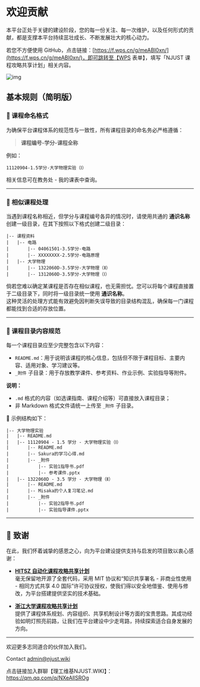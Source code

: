 
# 欢迎贡献

本平台正处于关键的建设阶段，您的每一份关注、每一次维护，以及任何形式的贡献，都是支撑本平台持续茁壮成长、不断发展壮大的核心动力。

若您不方便使用 GitHub，点击链接：[https://f.wps.cn/g/meABI0xn/](https://f.wps.cn/g/meABI0xn/)，即可跳转至【WPS 表单】，填写「NJUST 课程攻略共享计划」相关内容。

![img](https://contrib.rocks/image?repo=NJUST-OpenLib/NJUST-docs)

## 基本规则（简明版）

### 📌 课程命名格式

为确保平台课程体系的规范性与一致性，所有课程目录的命名务必严格遵循：

> **课程编号-学分-课程全称**

例如：

```
11120904-1.5学分-大学物理实验（Ⅰ）
```

相关信息可在教务处 - 我的课表中查询。

---

### 📌 相似课程处理

当遇到课程名称相近，但学分与课程编号各异的情况时，请使用共通的 **通识名称** 创建一级目录，在其下按照以下格式创建二级目录：

```
|-- 课程资料
|   |-- 电路
|       |-- 04061501-3.5学分-电路
|       |-- XXXXXXXX-2.5学分-电路原理
|   |-- 大学物理
|       |-- 1322060D-3.5学分-大学物理（Ⅱ）
|       |-- 1312060D-3.5学分-大学物理（Ⅰ）
```

倘若您难以确定某课程是否存在相似课程，也无需担忧。您可以将每个课程直接置于二级目录下，同时将一级目录统一使用 **通识名称**。  
这种灵活的处理方式能有效避免因判断失误导致的目录结构混乱，确保每一门课程都能找到合适的存放位置。

---

### 📌 课程目录内容规范

每一个课程目录应至少完整包含以下内容：

- `README.md`：用于说明该课程的核心信息，包括但不限于课程目标、主要内容、适用对象、学习建议等。
- `_附件` 子目录：用于存放教学课件、参考资料、作业示例、实验指导等附件。

**说明：**

- `.md` 格式的内容（如选课指南、课程介绍等）可直接放入课程目录；
- 非 Markdown 格式文件请统一上传至 `_附件` 子目录。

📁 示例结构如下：

```
|-- 大学物理实验
|   |-- README.md
|   |-- 11120904 - 1.5 学分 - 大学物理实验（Ⅰ）
|       |-- README.md
|       |-- Sakura的学习心得.md
|       |-- _附件
|           |-- 实验1指导书.pdf
|           |-- 参考课件.pptx
|   |-- 1322060D - 3.5 学分 - 大学物理（Ⅱ）
|       |-- README.md
|       |-- Misaka的个人复习笔记.md
|       |-- _附件
|           |-- 实验2指导书.pdf
|           |-- 实验指导课件.pptx
```

---

## 🙏 致谢

在此，我们怀着诚挚的感恩之心，向为平台建设提供支持与启发的项目致以衷心感谢：

- [**HITSZ 自动化课程攻略共享计划**](https://hoa.moe/)  
  毫无保留地开源了全套代码，采用 MIT 协议和“知识共享署名 - 非商业性使用 - 相同方式共享 4.0 国际”许可协议授权，使我们得以安全地借鉴、使用与修改，为平台搭建提供坚实的技术基础。

- [**浙江大学课程攻略共享计划**](https://qsctech.github.io/zju-icicles/)  
  提供了课程体系规划、内容组织、共享机制设计等方面的宝贵思路。其成功经验如明灯照亮前路，让我们在平台建设中少走弯路，持续探索适合自身发展的方向。

---

欢迎更多志同道合的伙伴加入我们。

Contact admin@njust.wiki

点击链接加入群聊【理工维基NJUST.WIKI】：https://qm.qq.com/q/NXeAllSROg

